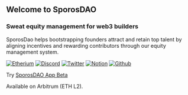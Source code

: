 ## Welcome to SporosDAO

### Sweat equity management for web3 builders

SporosDao helps bootstrapping founders attract and retain top talent by aligning incentives and rewarding contributors through our equity management system.

[![Etherium](https://img.shields.io/badge/Ethereum-3C3C3D?style=for-the-badge&logo=Ethereum&logoColor=white)](https://arbiscan.io/address/0x28feac06dc72188b385478b507f7c7a39a7026d5)
[![Discord](https://img.shields.io/badge/Discord-5865F2?style=for-the-badge&logo=discord&logoColor=white)](https://discord.gg/jHnx3AC2)
[![Twitter](https://img.shields.io/badge/Twitter-%231DA1F2.svg?style=for-the-badge&logo=Twitter&logoColor=white)](https://twitter.com/sporosdao)
[![Notion](https://img.shields.io/badge/Notion-000000?style=for-the-badge&logo=notion&logoColor=white)](https://www.notion.so/SporosDAO-963e89779ebb45c5b717c478ef739627)
[![Github](https://img.shields.io/badge/GitHub-100000?style=for-the-badge&logo=github&logoColor=white)](https://github.com/SporosDAO)

Try [SporosDAO App Beta](https://app.sporosdao.xyz/)

Available on Arbitrum (ETH L2).
